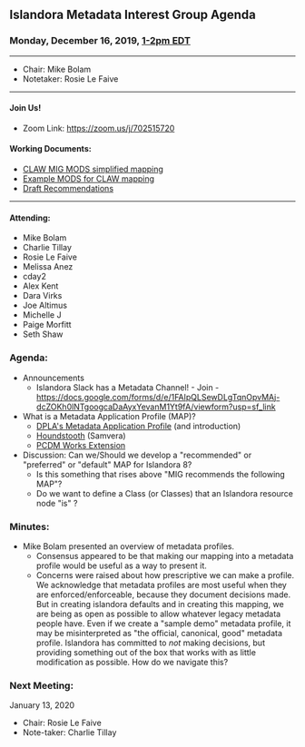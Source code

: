 ## Islandora Metadata Interest Group Agenda
### Monday, December 16, 2019, [1-2pm EDT](http://www.thetimezoneconverter.com/?t=1%20pm&tz=Toronto&)

---
* Chair: Mike Bolam
* Notetaker: Rosie Le Faive
---

#### Join Us!
* Zoom Link: https://zoom.us/j/702515720

#### Working Documents:
* [CLAW MIG MODS simplified mapping](https://docs.google.com/spreadsheets/d/18u2qFJ014IIxlVpM3JXfDEFccwBZcoFsjbBGpvL0jJI/edit#gid=0)
* [Example MODS for CLAW mapping](https://docs.google.com/spreadsheets/d/1C2Xie7HUDSgRT5v4ldoJvlNdoXz2GHAPvL3PE3TOKW8/edit#gid=1829081124)
* [Draft Recommendations](https://docs.google.com/document/d/15qSO9YcALtYSqd6CUuGx0t8FwUJ5pPwVPz0PA5rU898/edit#heading=h.f9r6knw0rjvu)
---

#### Attending:
* Mike Bolam
* Charlie Tillay
* Rosie Le Faive
* Melissa Anez
* cday2
* Alex Kent
* Dara Virks
* Joe Altimus
* Michelle J
* Paige Morfitt
* Seth Shaw


### Agenda:
* Announcements
  * Islandora Slack has a Metadata Channel! - Join - https://docs.google.com/forms/d/e/1FAIpQLSewDLgTqnOpvMAj-dcZOKh0lNTgoogcaDaAyxYevanM1Yt9fA/viewform?usp=sf_link
* What is a Metadata Application Profile (MAP)?
  * [DPLA's Metadata Application Profile](https://pro.dp.la/hubs/metadata-application-profile) (and introduction) 
  * [Houndstooth](https://github.com/samvera-labs/houndstooth/blob/master/m3.yml) (Samvera)
  * [PCDM Works Extension](https://github.com/duraspace/pcdm/blob/master/pcdm-ext/works.rdf)
* Discussion: Can we/Should we develop a "recommended" or "preferred" or "default" MAP for Islandora 8? 
  * Is this something that rises above "MIG recommends the following MAP"?
  * Do we want to define a Class (or Classes) that an Islandora resource node "is" ?
  
  
### Minutes:
* Mike Bolam presented an overview of metadata profiles.
  * Consensus appeared to be that making our mapping into a metadata profile would be useful as a way to present it.
  * Concerns were raised about how prescriptive we can make a profile. We acknowledge that metadata profiles are most useful when they are enforced/enforceable, because they document decisions made. But in creating islandora defaults and in creating this mapping, we are being as open as possible to allow whatever legacy metadata people have. Even if we create a "sample demo" metadata profile, it may be misinterpreted as "the official, canonical, good" metadata profile. Islandora has committed to _not_ making decisions, but providing something out of the box that works with as little modification as possible. How do we navigate this?
 
  

### Next Meeting:

January 13, 2020
* Chair: Rosie Le Faive
* Note-taker: Charlie Tillay
